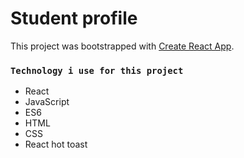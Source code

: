 # Student profile

This project was bootstrapped with [Create React App](https://github.com/facebook/create-react-app).


### `Technology i use for this project`

* React 
* JavaScript 
* ES6
* HTML
* CSS
* React hot toast





